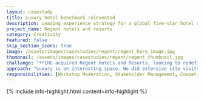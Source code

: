 ```yaml
---
layout: casestudy
title: Luxury hotel benchmark reinvented
description: Leading experience strategy for a global five-star hotel chain
project_name: Regent hotels and resorts 
category: Creativity
featured: false
skip_section_icons: true
image: /assets/images/casestudies/regent/regent_hero_image.jpg
thumbnail: /assets/images/casestudies/regent/regent_thumbnail.jpg
challange: "**IHG acquired Regent Hotels and Resorts, looking to redefine and expand the brand.** This was the first five-star luxury brand within their portfolio. **We needed to help define the experience, design and guidelines for both the internal teams and hotel owners.** This included both hotel and resort definition."  
approach: "Luxury is an interesting space. We did extensive site visits and luxury trend definition to set the foundation. **Knowing what influenced their guests helped when defining the experience, design and services as a team.** After gaining alignment team-wide, we worked to create detailed guidelines."
responsibilities: [Workshop Moderation, Stakeholder Management, Competitor Research, Experience Audit, Brand Strategy, Experience Strategy, Guest Experience Mapping, Touchpoint Creation, Service Design, Guideline Creation]
---
```


{% include info-highlight.html content=info-highlight %}
